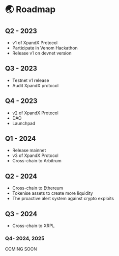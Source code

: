 # 🌏 Roadmap

## Q2 - 2023

* v1 of XpandX Protocol
* Participate in Venom Hackathon
* Release v1 on devnet version

## Q3 - 2023

* Testnet v1 release
* Audit XpandX protocol

## Q4 - 2023

* v2 of XpandX Protocol
* DAO
* Launchpad

## Q1 - 2024

* Release mainnet&#x20;
* v3 of XpandX Protocol
* Cross-chain to Arbitrum

## Q2 - 2024

* Cross-chain to Ethereum
* Tokenise assets to create more liquidity
* The proactive alert system against crypto exploits

## Q3 - 2024

* Cross-chain to XRPL

### Q4- 2024, 2025

COMING SOON
